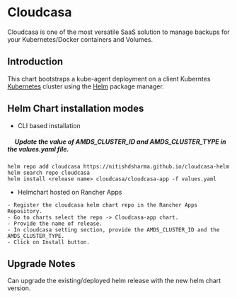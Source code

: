 # Cloudcasa
Cloudcasa is one of the most versatile SaaS solution to manage backups for your Kubernetes/Docker containers and Volumes.

## Introduction

This chart bootstraps a kube-agent deployment on a client Kuberntes [Kubernetes](http://kubernetes.io) cluster using the [Helm](https://helm.sh) package manager.

## Helm Chart installation modes

- CLI based installation
##### &nbsp;&nbsp;&nbsp;&nbsp; Update the value of AMDS_CLUSTER_ID and AMDS_CLUSTER_TYPE in the values.yaml file.

```
helm repo add cloudcasa https://nitishdsharma.github.io/cloudcasa-helm
helm search repo cloudcasa
helm install <release name> cloudcasa/cloudcasa-app -f values.yaml
```
- Helmchart hosted on Rancher Apps
```
- Register the cloudcasa helm chart repo in the Rancher Apps Repository.
- Go to charts select the repo -> Cloudcasa-app chart.
- Provide the name of release. 
- In cloudcasa setting section, provide the AMDS_CLUSTER_ID and the AMDS_CLUSTER_TYPE. 
- Click on Install button.
```

## Upgrade Notes
Can upgrade the existing/deployed helm release with the new helm chart version.
